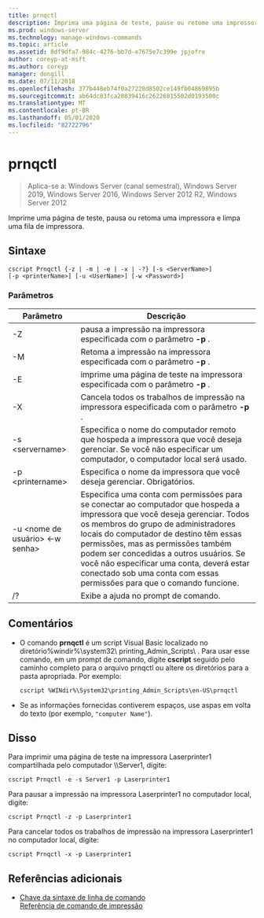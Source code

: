 ```yaml
---
title: prnqctl
description: Imprima uma página de teste, pause ou retome uma impressora.
ms.prod: windows-server
ms.technology: manage-windows-commands
ms.topic: article
ms.assetid: 8df9dfa7-984c-4276-bb7d-e7675e7c399e jpjofre
author: coreyp-at-msft
ms.author: coreyp
manager: dongill
ms.date: 07/11/2018
ms.openlocfilehash: 377b448eb74f0a27228d8502ce149fb04869895b
ms.sourcegitcommit: ab64dc83fca28039416c26226815502d0193500c
ms.translationtype: MT
ms.contentlocale: pt-BR
ms.lasthandoff: 05/01/2020
ms.locfileid: "82722796"
---
```

# <a name="prnqctl"></a>prnqctl

> Aplica-se a: Windows Server (canal semestral), Windows Server 2019, Windows Server 2016, Windows Server 2012 R2, Windows Server 2012

Imprime uma página de teste, pausa ou retoma uma impressora e limpa uma fila de impressora.  

## <a name="syntax"></a>Sintaxe  
```  
cscript Prnqctl {-z | -m | -e | -x | -?} [-s <ServerName>]   
[-p <printerName>] [-u <UserName>] [-w <Password>]  
```  
### <a name="parameters"></a>Parâmetros  

|Parâmetro|Descrição|  
|-------|--------|  
|-Z|pausa a impressão na impressora especificada com o parâmetro **-p** .|  
|-M|Retoma a impressão na impressora especificada com o parâmetro **-p** .|  
|-E|imprime uma página de teste na impressora especificada com o parâmetro **-p** .|  
|-X|Cancela todos os trabalhos de impressão na impressora especificada com o parâmetro **-p** .|  
|-s \<servername>|Especifica o nome do computador remoto que hospeda a impressora que você deseja gerenciar. Se você não especificar um computador, o computador local será usado.|  
|-p \<printername>|Especifica o nome da impressora que você deseja gerenciar. Obrigatórios.|  
|-u \<nome de usuário> \<-w senha>|Especifica uma conta com permissões para se conectar ao computador que hospeda a impressora que você deseja gerenciar. Todos os membros do grupo de administradores locais do computador de destino têm essas permissões, mas as permissões também podem ser concedidas a outros usuários. Se você não especificar uma conta, deverá estar conectado sob uma conta com essas permissões para que o comando funcione.|  
|/?|Exibe a ajuda no prompt de comando.|  

## <a name="remarks"></a>Comentários  
- O comando **prnqctl** é um script Visual Basic localizado no diretório%windir%\system32\ printing_Admin_Scripts\\ <language> . Para usar esse comando, em um prompt de comando, digite **cscript** seguido pelo caminho completo para o arquivo prnqctl ou altere os diretórios para a pasta apropriada. Por exemplo:   
  ```  
  cscript %WINdir%\System32\printing_Admin_Scripts\en-US\prnqctl  
  ```  
- Se as informações fornecidas contiverem espaços, use aspas em volta do texto (por exemplo, `"computer Name"`).  

## <a name="examples"></a><a name="BKMK_examples"></a>Disso  
Para imprimir uma página de teste na impressora Laserprinter1 compartilhada pelo computador \\\Server1, digite:  
```  
cscript Prnqctl -e -s Server1 -p Laserprinter1  
```  
Para pausar a impressão na impressora Laserprinter1 no computador local, digite:  
```  
cscript Prnqctl -z -p Laserprinter1  
```  
Para cancelar todos os trabalhos de impressão na impressora Laserprinter1 no computador local, digite:  
```  
cscript Prnqctl -x -p Laserprinter1  
```  

## <a name="additional-references"></a>Referências adicionais  
- [Chave da sintaxe de linha de comando](command-line-syntax-key.md)  
[Referência de comando de impressão](print-command-reference.md)  
